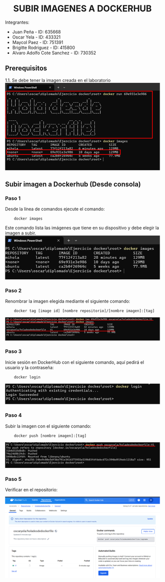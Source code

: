 # <h1 align="center"> SUBIR IMAGENES A DOCKERHUB </h1>

Integrantes:
 - Juan Peña - ID: 635668
 - Oscar Yela - ID: 433321
 - Maycol Paez - ID: 751391
 - Brigitte Rodriguez - ID: 415800
 - Alvaro Adolfo Cote Sanchez - ID: 730352

## Prerequisitos
1.1. Se debe tener la imagen creada en el laboratorio
![](imagenes/Screenshot_1.png)

## Subir imagen a Dockerhub (Desde consola)
### Paso 1

Desde la línea de comandos ejecute el comando:
```
	docker images
```
Este comando lista las imágenes que tiene en su dispositivo y debe elegir la imagen a subir.
![](imagenes/Screenshot_2.png)

### Paso 2

Renombrar la imagen elegida mediante el siguiente comando:
```
	docker tag [image id] [nombre repositorio]/[nombre imagen]:[tag]
```

![](imagenes/Screenshot_3.png)

### Paso 3

Inicie sesión en DockerHub con el siguiente comando, aquí pedirá el usuario y la contraseña:
```
	docker login
```

![](imagenes/Screenshot_4.png)

### Paso 4

Subir la imagen con el siguiente comando:
```
	docker push [nombre imagen]:[tag] 
```

![](imagenes/Screenshot_5.png)

### Paso 5

Verificar en el repositorio:

![](imagenes/Screenshot_6.png)

